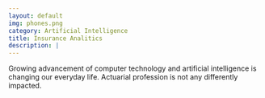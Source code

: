 ```yaml
---
layout: default
img: phones.png
category: Artificial Intelligence
title: Insurance Analitics
description: |
---
```

  Growing advancement of computer technology and artificial intelligence is changing our everyday life. Actuarial profession is not any differently impacted.
